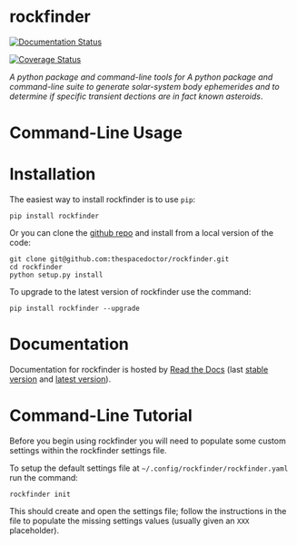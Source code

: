 rockfinder
==========

[![Documentation Status](https://readthedocs.org/projects/rockfinder/badge/)](http://rockfinder.readthedocs.io/en/latest/?badge)

[![Coverage Status](https://cdn.rawgit.com/thespacedoctor/rockfinder/master/coverage.svg)](https://cdn.rawgit.com/thespacedoctor/rockfinder/master/htmlcov/index.html)

*A python package and command-line tools for A python package and command-line suite to generate solar-system body ephemerides and to determine if specific transient dections are in fact known asteroids*.

Command-Line Usage
==================

Installation
============

The easiest way to install rockfinder is to use `pip`:

``` sourceCode
pip install rockfinder
```

Or you can clone the [github repo](https://github.com/thespacedoctor/rockfinder) and install from a local version of the code:

``` sourceCode
git clone git@github.com:thespacedoctor/rockfinder.git
cd rockfinder
python setup.py install
```

To upgrade to the latest version of rockfinder use the command:

``` sourceCode
pip install rockfinder --upgrade
```

Documentation
=============

Documentation for rockfinder is hosted by [Read the Docs](http://rockfinder.readthedocs.org/en/stable/) (last [stable version](http://rockfinder.readthedocs.org/en/stable/) and [latest version](http://rockfinder.readthedocs.org/en/latest/)).

Command-Line Tutorial
=====================

Before you begin using rockfinder you will need to populate some custom settings within the rockfinder settings file.

To setup the default settings file at `~/.config/rockfinder/rockfinder.yaml` run the command:

``` sourceCode
rockfinder init
```

This should create and open the settings file; follow the instructions in the file to populate the missing settings values (usually given an `XXX` placeholder).
